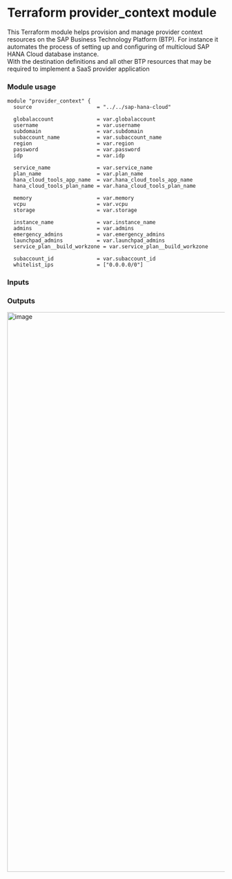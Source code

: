 # Terraform provider_context module

This Terraform module helps provision and manage provider context resources on the SAP Business Technology Platform (BTP). 
For instance it automates the process of setting up and configuring of multicloud SAP HANA Cloud database instance.   
With the destination definitions and all other BTP resources that may be required to implement a SaaS provider application 

### Module usage

```hcl
module "provider_context" {
  source                     = "../../sap-hana-cloud"

  globalaccount              = var.globalaccount
  username                   = var.username
  subdomain                  = var.subdomain
  subaccount_name            = var.subaccount_name 
  region                     = var.region
  password                   = var.password
  idp                        = var.idp

  service_name               = var.service_name
  plan_name                  = var.plan_name
  hana_cloud_tools_app_name  = var.hana_cloud_tools_app_name
  hana_cloud_tools_plan_name = var.hana_cloud_tools_plan_name

  memory                     = var.memory
  vcpu                       = var.vcpu
  storage                    = var.storage

  instance_name              = var.instance_name
  admins                     = var.admins
  emergency_admins           = var.emergency_admins
  launchpad_admins           = var.launchpad_admins
  service_plan__build_workzone = var.service_plan__build_workzone

  subaccount_id              = var.subaccount_id
  whitelist_ips              = ["0.0.0.0/0"]
```

### Inputs

### Outputs

<img width="1292" alt="image" src="https://github.com/user-attachments/assets/4f0c8cdd-a22e-4b95-8b70-a3569e7175c5">
